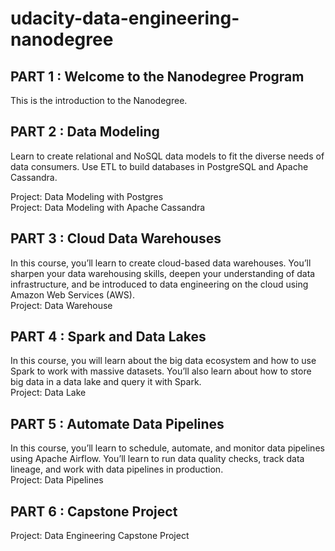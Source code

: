 # udacity-data-engineering-nanodegree
## PART 1 : Welcome to the Nanodegree Program
This is the introduction to the Nanodegree.

## PART 2 : Data Modeling
Learn to create relational and NoSQL data models to fit the diverse needs of data consumers. Use ETL to build databases in PostgreSQL and Apache Cassandra.

Project: Data Modeling with Postgres  
Project: Data Modeling with Apache Cassandra

## PART 3 : Cloud Data Warehouses
In this course, you’ll learn to create cloud-based data warehouses. You’ll sharpen your data warehousing skills, deepen your understanding of data infrastructure, and be introduced to data engineering on the cloud using Amazon Web Services (AWS).  
Project: Data Warehouse

## PART 4 : Spark and Data Lakes
In this course, you will learn about the big data ecosystem and how to use Spark to work with massive datasets. You’ll also learn about how to store big data in a data lake and query it with Spark.  
Project: Data Lake

## PART 5 : Automate Data Pipelines
In this course, you’ll learn to schedule, automate, and monitor data pipelines using Apache Airflow. You’ll learn to run data quality checks, track data lineage, and work with data pipelines in production.  
Project: Data Pipelines

## PART 6 : Capstone Project
Project: Data Engineering Capstone Project
